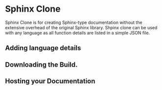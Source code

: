 # Sphinx Clone

Sphinx Clone is for creating Sphinx-type documentation without the extensive overhead of the original Sphinx library. Shpinx clone can be used with any language as all function details are listed in a simple JSON file.

## Adding language details

## Downloading the Build.

## Hosting your Documentation